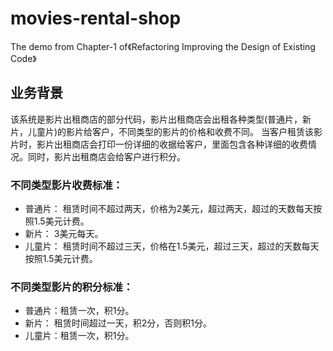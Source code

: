 # movies-rental-shop
The demo from Chapter-1 of《Refactoring Improving the Design of Existing Code》

## 业务背景

该系统是影片出租商店的部分代码，影片出租商店会出租各种类型(普通片，新片，儿童片)的影片给客户，不同类型的影片的价格和收费不同。
当客户租赁该影片时，影片出租商店会打印一份详细的收据给客户，里面包含各种详细的收费情况。同时，影片出租商店会给客户进行积分。

### 不同类型影片收费标准：
* 普通片： 租赁时间不超过两天，价格为2美元，超过两天，超过的天数每天按照1.5美元计费。
* 新片： 3美元每天。
* 儿童片： 租赁时间不超过三天，价格在1.5美元，超过三天，超过的天数每天按照1.5美元计费。

### 不同类型影片的积分标准：
* 普通片：租赁一次，积1分。
* 新片： 租赁时间超过一天，积2分，否则积1分。
* 儿童片：租赁一次，积1分。